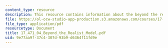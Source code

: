 ```yaml
---
content_type: resource
description: This resource contains information about the beyond the realist model.
file: https://ol-ocw-studio-app-production.s3.amazonaws.com/courses/17-471-american-national-security-policy-fall-2002/9e77aa9f37c4307d93b9d6364f11fd9e_17_471_04_Beyond_the_Realist_Model.pdf
file_type: application/pdf
resourcetype: Document
title: 17_471_04_Beyond_the_Realist_Model.pdf
uid: 9e77aa9f-37c4-307d-93b9-d6364f11fd9e
---
```

